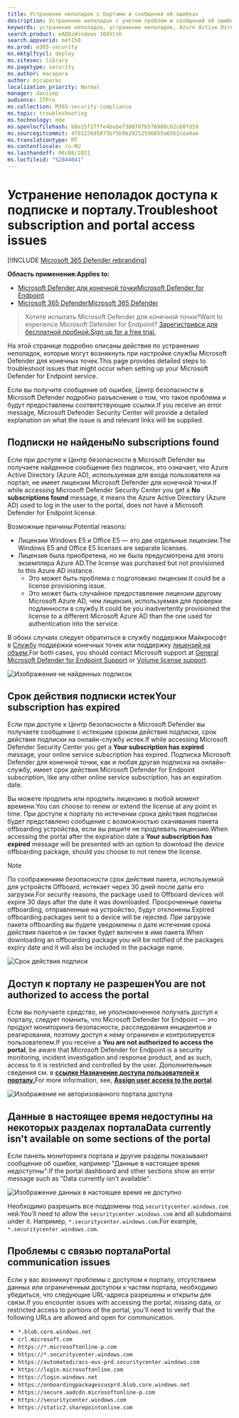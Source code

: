 ```yaml
---
title: Устранение неполадок с бортами и сообщения об ошибках
description: Устранение неполадок с учетом проблем и сообщений об ошибке при выполнении установки Microsoft Defender для конечной точки.
keywords: устранение неполадок, устранение неполадок, Azure Active Directory, onboarding, сообщение об ошибке, сообщения об ошибках, защитник Майкрософт для конечной точки
search.product: eADQiWindows 10XVcnh
search.appverid: met150
ms.prod: m365-security
ms.mktglfcycl: deploy
ms.sitesec: library
ms.pagetype: security
ms.author: macapara
author: mjcaparas
localization_priority: Normal
manager: dansimp
audience: ITPro
ms.collection: M365-security-compliance
ms.topic: troubleshooting
ms.technology: mde
ms.openlocfilehash: b8e15f27ffe4babe730870fb576980c62cb0fd59
ms.sourcegitcommit: 4fb1226d5875bf5b9b29252596855a6562cea9ae
ms.translationtype: MT
ms.contentlocale: ru-RU
ms.lasthandoff: 06/08/2021
ms.locfileid: "52844041"
---
```

# <a name="troubleshoot-subscription-and-portal-access-issues"></a><span data-ttu-id="8f3e5-104">Устранение неполадок доступа к подписке и порталу.</span><span class="sxs-lookup"><span data-stu-id="8f3e5-104">Troubleshoot subscription and portal access issues</span></span>

[!INCLUDE [Microsoft 365 Defender rebranding](../../includes/microsoft-defender.md)]

<span data-ttu-id="8f3e5-105">**Область применения:**</span><span class="sxs-lookup"><span data-stu-id="8f3e5-105">**Applies to:**</span></span>
- [<span data-ttu-id="8f3e5-106">Microsoft Defender для конечной точки</span><span class="sxs-lookup"><span data-stu-id="8f3e5-106">Microsoft Defender for Endpoint</span></span>](https://go.microsoft.com/fwlink/p/?linkid=2154037)
- [<span data-ttu-id="8f3e5-107">Microsoft 365 Defender</span><span class="sxs-lookup"><span data-stu-id="8f3e5-107">Microsoft 365 Defender</span></span>](https://go.microsoft.com/fwlink/?linkid=2118804)

><span data-ttu-id="8f3e5-108">Хотите испытать Microsoft Defender для конечной точки?</span><span class="sxs-lookup"><span data-stu-id="8f3e5-108">Want to experience Microsoft Defender for Endpoint?</span></span> [<span data-ttu-id="8f3e5-109">Зарегистрився для бесплатной пробной.</span><span class="sxs-lookup"><span data-stu-id="8f3e5-109">Sign up for a free trial.</span></span>](https://www.microsoft.com/microsoft-365/windows/microsoft-defender-atp?ocid=docs-wdatp-troublshootonboarding-abovefoldlink)

<span data-ttu-id="8f3e5-110">На этой странице подробно описаны действия по устранению неполадок, которые могут возникнуть при настройке службы Microsoft Defender для конечных точек.</span><span class="sxs-lookup"><span data-stu-id="8f3e5-110">This page provides detailed steps to troubleshoot issues that might occur when setting up your Microsoft Defender for Endpoint service.</span></span>

<span data-ttu-id="8f3e5-111">Если вы получите сообщение об ошибке, Центр безопасности в Microsoft Defender подробно разъяснение о том, что такое проблема и будут предоставлены соответствующие ссылки.</span><span class="sxs-lookup"><span data-stu-id="8f3e5-111">If you receive an error message, Microsoft Defender Security Center will provide a detailed explanation on what the issue is and relevant links will be supplied.</span></span>

## <a name="no-subscriptions-found"></a><span data-ttu-id="8f3e5-112">Подписки не найдены</span><span class="sxs-lookup"><span data-stu-id="8f3e5-112">No subscriptions found</span></span>

<span data-ttu-id="8f3e5-113">Если при доступе к Центр безопасности в Microsoft Defender  вы получаете найденное сообщение без подписок, это означает, что Azure Active Directory (Azure AD), используемая для входа пользователя на портал, не имеет лицензии Microsoft Defender для конечной точки.</span><span class="sxs-lookup"><span data-stu-id="8f3e5-113">If while accessing Microsoft Defender Security Center you get a **No subscriptions found** message, it means the Azure Active Directory (Azure AD) used to log in the user to the portal, does not have a Microsoft Defender for Endpoint license.</span></span>

<span data-ttu-id="8f3e5-114">Возможные причины:</span><span class="sxs-lookup"><span data-stu-id="8f3e5-114">Potential reasons:</span></span>
- <span data-ttu-id="8f3e5-115">Лицензии Windows E5 и Office E5 — это две отдельные лицензии.</span><span class="sxs-lookup"><span data-stu-id="8f3e5-115">The Windows E5 and Office E5 licenses are separate licenses.</span></span>
- <span data-ttu-id="8f3e5-116">Лицензия была приобретена, но не была предусмотрена для этого экземпляра Azure AD.</span><span class="sxs-lookup"><span data-stu-id="8f3e5-116">The license was purchased but not provisioned to this Azure AD instance.</span></span>
    - <span data-ttu-id="8f3e5-117">Это может быть проблема с подготовкаю лицензии.</span><span class="sxs-lookup"><span data-stu-id="8f3e5-117">It could be a license provisioning issue.</span></span>
    - <span data-ttu-id="8f3e5-118">Это может быть случайное предоставление лицензии другому Microsoft Azure AD, чем лицензия, используемая для проверки подлинности в службу.</span><span class="sxs-lookup"><span data-stu-id="8f3e5-118">It could be you inadvertently provisioned the license to a different Microsoft Azure AD than the one used for authentication into the service.</span></span>

<span data-ttu-id="8f3e5-119">В обоих случаях следует обратиться в службу поддержки Майкрософт в [Службу](https://support.microsoft.com/getsupport?wf=0&tenant=ClassicCommercial&oaspworkflow=start_1.0.0.0&locale=en-us&supportregion=en-us&pesid=16055&ccsid=636419533611396913) поддержки конечных точек или поддержку [лицензий на объем.](https://www.microsoft.com/licensing/servicecenter/Help/Contact.aspx)</span><span class="sxs-lookup"><span data-stu-id="8f3e5-119">For both cases, you should contact Microsoft support at [General Microsoft Defender for Endpoint Support](https://support.microsoft.com/getsupport?wf=0&tenant=ClassicCommercial&oaspworkflow=start_1.0.0.0&locale=en-us&supportregion=en-us&pesid=16055&ccsid=636419533611396913) or [Volume license support](https://www.microsoft.com/licensing/servicecenter/Help/Contact.aspx).</span></span>

![Изображение не найденных подписок](images/atp-no-subscriptions-found.png)

## <a name="your-subscription-has-expired"></a><span data-ttu-id="8f3e5-121">Срок действия подписки истек</span><span class="sxs-lookup"><span data-stu-id="8f3e5-121">Your subscription has expired</span></span>

<span data-ttu-id="8f3e5-122">Если при доступе к Центр безопасности в Microsoft Defender  вы получаете сообщение с истекшим сроком действия подписки, срок действия подписки на онлайн-службу истек.</span><span class="sxs-lookup"><span data-stu-id="8f3e5-122">If while accessing Microsoft Defender Security Center you get a **Your subscription has expired** message, your online service subscription has expired.</span></span> <span data-ttu-id="8f3e5-123">Подписка Microsoft Defender для конечной точки, как и любая другая подписка на онлайн-службу, имеет срок действия.</span><span class="sxs-lookup"><span data-stu-id="8f3e5-123">Microsoft Defender for Endpoint subscription, like any other online service subscription, has an expiration date.</span></span> 

<span data-ttu-id="8f3e5-124">Вы можете продлить или продлить лицензию в любой момент времени.</span><span class="sxs-lookup"><span data-stu-id="8f3e5-124">You can choose to renew or extend the license at any point in time.</span></span> <span data-ttu-id="8f3e5-125">При доступе к порталу  по истечении срока действия подписки будет представлено сообщение с возможностью скачивания пакета offboarding устройства, если вы решите не продлевать лицензию.</span><span class="sxs-lookup"><span data-stu-id="8f3e5-125">When accessing the portal after the expiration date a **Your subscription has expired** message will be presented with an option to download the device offboarding package, should you choose to not renew the license.</span></span>

> [!NOTE]
> <span data-ttu-id="8f3e5-126">По соображениям безопасности срок действия пакета, используемой для устройств Offboard, истекает через 30 дней после даты его загрузки.</span><span class="sxs-lookup"><span data-stu-id="8f3e5-126">For security reasons, the package used to Offboard devices will expire 30 days after the date it was downloaded.</span></span> <span data-ttu-id="8f3e5-127">Просроченные пакеты offboarding, отправленные на устройство, будут отклонены.</span><span class="sxs-lookup"><span data-stu-id="8f3e5-127">Expired offboarding packages sent to a device will be rejected.</span></span> <span data-ttu-id="8f3e5-128">При загрузке пакета offboarding вы будете уведомлены о дате истечения срока действия пакетов и он также будет включен в имя пакета.</span><span class="sxs-lookup"><span data-stu-id="8f3e5-128">When downloading an offboarding package you will be notified of the packages expiry date and it will also be included in the package name.</span></span>

![Срок действия подписи](images/atp-subscription-expired.png)

## <a name="you-are-not-authorized-to-access-the-portal"></a><span data-ttu-id="8f3e5-130">Доступ к порталу не разрешен</span><span class="sxs-lookup"><span data-stu-id="8f3e5-130">You are not authorized to access the portal</span></span>

<span data-ttu-id="8f3e5-131">Если вы получаете средство, не уполномоченное получать доступ к порталу, следует помнить, что Microsoft Defender for Endpoint — это продукт мониторинга безопасности, расследования инцидентов и реагирования, поэтому доступ к нему ограничен и контролируется пользователем.</span><span class="sxs-lookup"><span data-stu-id="8f3e5-131">If you receive a **You are not authorized to access the portal**, be aware that Microsoft Defender for Endpoint is a security monitoring, incident investigation and response product, and as such, access to it is restricted and controlled by the user.</span></span>
<span data-ttu-id="8f3e5-132">Дополнительные сведения см. в [**ссылке Назначение доступа пользователей к порталу.**](/windows/threat-protection/windows-defender-atp/assign-portal-access-windows-defender-advanced-threat-protection)</span><span class="sxs-lookup"><span data-stu-id="8f3e5-132">For more information, see, [**Assign user access to the portal**](/windows/threat-protection/windows-defender-atp/assign-portal-access-windows-defender-advanced-threat-protection).</span></span>

![Изображение не авторизованного портала доступа](images/atp-not-authorized-to-access-portal.png)

## <a name="data-currently-isnt-available-on-some-sections-of-the-portal"></a><span data-ttu-id="8f3e5-134">Данные в настоящее время недоступны на некоторых разделах портала</span><span class="sxs-lookup"><span data-stu-id="8f3e5-134">Data currently isn't available on some sections of the portal</span></span>
<span data-ttu-id="8f3e5-135">Если панель мониторинга портала и другие разделы показывают сообщение об ошибке, например "Данные в настоящее время недоступны":</span><span class="sxs-lookup"><span data-stu-id="8f3e5-135">If the portal dashboard and other sections show an error message such as "Data currently isn't available":</span></span>

![Изображение данных в настоящее время не доступно](images/atp-data-not-available.png)

<span data-ttu-id="8f3e5-137">Необходимо разрешить все поддомены под `securitycenter.windows.com` ней.</span><span class="sxs-lookup"><span data-stu-id="8f3e5-137">You'll need to allow the `securitycenter.windows.com` and all subdomains under it.</span></span> <span data-ttu-id="8f3e5-138">Например, `*.securitycenter.windows.com`.</span><span class="sxs-lookup"><span data-stu-id="8f3e5-138">For example, `*.securitycenter.windows.com`.</span></span>


## <a name="portal-communication-issues"></a><span data-ttu-id="8f3e5-139">Проблемы с связью портала</span><span class="sxs-lookup"><span data-stu-id="8f3e5-139">Portal communication issues</span></span>
<span data-ttu-id="8f3e5-140">Если у вас возникнут проблемы с доступом к порталу, отсутствием данных или ограниченным доступом к частям портала, необходимо убедиться, что следующие URL-адреса разрешены и открыты для связи.</span><span class="sxs-lookup"><span data-stu-id="8f3e5-140">If you encounter issues with accessing the portal, missing data, or restricted access to portions of the portal, you'll need to verify that the following URLs are allowed and open for communication.</span></span>

- `*.blob.core.windows.net`
- `crl.microsoft.com`
- `https://*.microsoftonline-p.com`
- `https://*.securitycenter.windows.com` 
- `https://automatediracs-eus-prd.securitycenter.windows.com`
- `https://login.microsoftonline.com`
- `https://login.windows.net`
- `https://onboardingpackagescusprd.blob.core.windows.net`
- `https://secure.aadcdn.microsoftonline-p.com` 
- `https://securitycenter.windows.com` 
- `https://static2.sharepointonline.com` 



